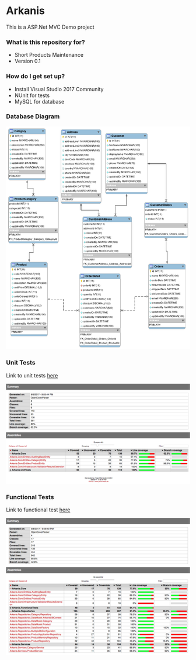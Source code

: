 # Arkanis #

This is a ASP.Net MVC Demo project

### What is this repository for? ###

* Short Products Maintenance
* Version 0.1

### How do I get set up? ###

* Install Visual Studio 2017 Community
* NUnit for tests
* MySQL for database

### Database Diagram ###

![Database Diagram](https://github.com/garaloveli/Arkanis/blob/master/ArkanisEER.png)

### Unit Tests ###

Link to unit tests [here](http://htmlpreview.github.io/?https://github.com/garaloveli/Arkanis/blob/master/Tests/UniTestCoverage/ReportUnitCover/index.htm)

![Unit Tests](https://github.com/garaloveli/Arkanis/blob/master/UnitTests.png)

### Functional Tests ###

Link to functional test [here](http://htmlpreview.github.io/?https://github.com/garaloveli/Arkanis/blob/master/Tests/FunctionalTestCoverage/ReportFunctionalCover/index.htm)

![Functional Tests](https://github.com/garaloveli/Arkanis/blob/master/FunctionalTests.png)
